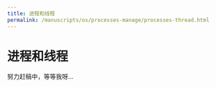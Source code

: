 ```yaml
---
title: 进程和线程
permalink: /manuscripts/os/processes-manage/processes-thread.html
---
```


# 进程和线程

努力赶稿中，等等我呀...
